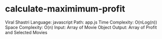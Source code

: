# calculate-maximimum-profit

Viral Shastri
Language: javascript
Path: app.js
Time Complexity: O(nLog(n))
Space Complexity: O(n)
Input: Array of Movie Object
Output: Array of Profit and Selected Movies
